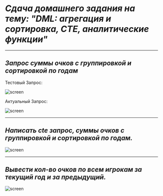  # ***Сдача домашнего задания на тему:  "DML: агрегация и сортировка, CTE, аналитические функции"*** 
___

## *Запрос суммы очков с группировкой и сортировкой по годам*
Тестовый Запрос:

   <image src=/images/DML_CTE/dml_sum.jpg     
 alt="screen"
 caption="Сумма очков по годам">

Актуальный Запрос:

   <image src=/images/DML_CTE/sum_year.jpg
 alt="screen"
 caption="Сумма очков по годам">
___

## *Написать cte запрос, суммы очков с группировкой и сортировкой по годам.*

  <image src=/images/DML_CTE/DML_CTL.jpg
 alt="screen"
 caption="cte запрос"> 
___

 ## *Вывести кол-во очков по всем игрокам за текущий год и за предыдущий.*

  <image src=/images/DML_CTE/dml_lag.jpg
 alt="screen"
 caption="Сумма очков за текущий год, как посчитать за предыдущий?"> 